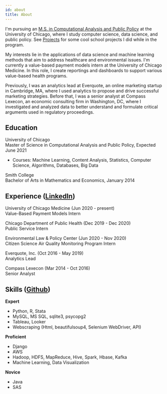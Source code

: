 ```yaml
---
id: about
title: About
---
```


I'm pursuing an [M.S. in Computational Analysis and Public Policy](https://capp.uchicago.edu/) at the University of Chicago, where I study computer science, data science, and public policy. See [Projects](https://dtmlinh.github.io/Linh.Dinh/projects) for some cool school projects I did while in the program.

My interests lie in the applications of data science and machine learning methods that aim to address healthcare and environmental issues. I'm currently a value-based payment models intern at the University of Chicago Medicine. In this role, I create reportings and dashboards to support various value-based health programs.

Previously, I was an analytics lead at Everquote, an online marketing startup in Cambridge, MA, where I used analytics to propose and drive successful marketing strategies. Before that, I was a senior analyst at Compass Lexecon, an economic consulting firm in Washington, DC, where I investigated and analyzed data to better understand and formulate critical arguments used in regulatory proceedings.

## Education

University of Chicago\
Master of Science in Computational Analysis and Public Policy, Expected June 2021

- Courses: Machine Learning, Content Analysis, Statistics, Computer Science, Algorithms, Databases, Big Data

Smith College\
Bachelor of Arts in Mathematics and Economics, January 2014

## Experience ([LinkedIn](https://www.linkedin.com/in/linh-tdinh/))

University of Chicago Medicine (Jun 2020 - present)\
Value-Based Payment Models Intern

Chicago Department of Public Health (Dec 2019 - Dec 2020)\
Public Service Intern

Environmental Law & Policy Center (Jun 2020 - Nov 2020)\
Citizen Science Air Quality Monitoring Program Intern

Everquote, Inc. (Oct 2016 - May 2019)\
Analytics Lead

Compass Lexecon (Mar 2014 - Oct 2016)\
Senior Analyst

## Skills ([Github](https://github.com/dtmlinh))

__Expert__

- Python, R, Stata
- MySQL, MS SQL, sqlite3, psycopg2
- Tableau, Looker
- Webscraping (Html, beautifulsoup4, Selenium WebDriver, API)

__Proficient__

- Django
- AWS
- Hadoop, HDFS, MapReduce, Hive, Spark, Hbase, Kafka
- Machine Learning, Data Visualization

__Novice__

- Java
- SAS
